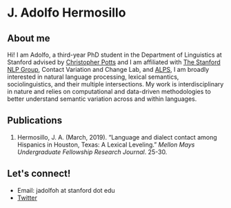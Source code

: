 
# J. Adolfo Hermosillo 


## About me
Hi! I am Adolfo, a third-year PhD student in the Department of Linguistics at Stanford advised by [Christopher Potts](https://web.stanford.edu/~cgpotts/) and I am affiliated with [The Stanford NLP Group](https://nlp.stanford.edu/), Contact Variation and Change Lab, and [ALPS](https://alpslab.stanford.edu/), 
I am broadly interested in natural language processing, lexical semantics, sociolinguistics, and their multiple intersections. My work is interdisciplinary in nature and relies on computational and data-driven methodologies to better understand semantic variation across and within languages. 



## Publications
1. Hermosillo, J. A. (March, 2019). “Language and dialect contact among Hispanics in Houston, Texas: A Lexical Leveling.” _Mellon Mays Undergraduate Fellowship Research Journal_. 25-30. 

## Let's connect!
- Email: jadolfoh at stanford dot edu
- [Twitter](https://twitter.com/jadolfohe) 
